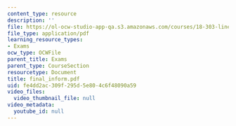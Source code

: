 ```yaml
---
content_type: resource
description: ''
file: https://ol-ocw-studio-app-qa.s3.amazonaws.com/courses/18-303-linear-partial-differential-equations-fall-2006/fe4dd2ac309f295d5e804c6f48090a59_final_inform.pdf
file_type: application/pdf
learning_resource_types:
- Exams
ocw_type: OCWFile
parent_title: Exams
parent_type: CourseSection
resourcetype: Document
title: final_inform.pdf
uid: fe4dd2ac-309f-295d-5e80-4c6f48090a59
video_files:
  video_thumbnail_file: null
video_metadata:
  youtube_id: null
---
```

